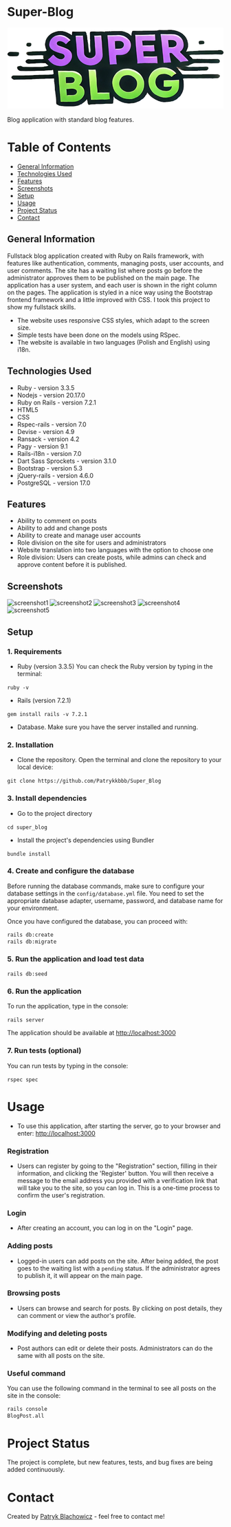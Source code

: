# Super-Blog
![Logo Github](https://github.com/Patrykkbbb/Super_Blog/blob/main/app/assets/images/logo.png)

Blog application with standard blog features. 

# Table of Contents
- [General Information](#general-information)
- [Technologies Used](#technologies-used)
- [Features](#features)
- [Screenshots](#screenshots)
- [Setup](#setup)
- [Usage](#usage)
- [Project Status](#project-status)
- [Contact](#contact)

## General Information
Fullstack blog application created with Ruby on Rails framework, with features like authentication, comments, managing posts, user accounts, and user comments. The site has a waiting list where posts go before the administrator approves them to be published on the main page. The application has a user system, and each user is shown in the right column on the pages. The application is styled in a nice way using the Bootstrap frontend framework and a little improved with CSS. I took this project to show my fullstack skills.
* The website uses responsive CSS styles, which adapt to the screen size.
* Simple tests have been done on the models using RSpec.
* The website is available in two languages (Polish and English) using i18n.


## Technologies Used
* Ruby - version 3.3.5
* Nodejs - version 20.17.0
* Ruby on Rails - version 7.2.1
* HTML5
* CSS 
* Rspec-rails - version 7.0
* Devise - version 4.9
* Ransack - version 4.2
* Pagy - version 9.1
* Rails-i18n - version 7.0
* Dart Sass Sprockets - version 3.1.0
* Bootstrap - version 5.3
* jQuery-rails - version 4.6.0
* PostgreSQL - version 17.0

## Features

* Ability to comment on posts
* Ability to add and change posts
* Ability to create and manage user accounts
* Role division on the site for users and administrators 
* Website translation into two languages with the option to choose one
* Role division: Users can create posts, while admins can check and approve content before it is published.

## Screenshots

![screenshot1](https://ibb.co/Rh2rNg3)
![screenshot2](https://ibb.co/qxZCKHb)
![screenshot3](https://ibb.co/nkPSR3G)
![screenshot4](https://ibb.co/kHM18Xm)
![screenshot5](https://ibb.co/6NHb4hZ)

## Setup

### 1. Requirements

* Ruby (version 3.3.5) You can check the Ruby version by typing in the terminal:

`ruby -v`

* Rails (version 7.2.1)

`gem install rails -v 7.2.1`

* Database. Make sure you have the server installed and running.

### 2. Installation

* Clone the repository. 
Open the terminal and clone the repository to your local device:

`git clone https://github.com/Patrykkbbb/Super_Blog`

### 3. Install dependencies
* Go to the project directory

`cd super_blog`

* Install the project's dependencies using Bundler

`bundle install`

### 4. Create and configure the database 

Before running the database commands, make sure to configure your database settings in the `config/database.yml` file. You need to set the appropriate database adapter, username, password, and database name for your environment.

Once you have configured the database, you can proceed with:

```
rails db:create
rails db:migrate
```

### 5. Run the application and load test data

```
rails db:seed
```

### 6. Run the application
To run the application, type in the console:

`rails server`

The application should be available at 
[http://localhost:3000](http://localhost:3000)

### 7. Run tests (optional)
You can run tests by typing in the console:

`rspec spec`

# Usage

* To use this application, after starting the server, go to your browser and enter: [http://localhost:3000](http://localhost:3000)

### Registration 
* Users can register by going to the "Registration" section, filling in their information, and clicking the 'Register' button. 
You will then receive a message to the email address you provided with a verification link that will take you to the site, so you can log in. This is a one-time process to confirm the user's registration.

### Login

* After creating an account, you can log in on the "Login" page.

### Adding posts

* Logged-in users can add posts on the site. After being added, the post goes to the waiting list with a `pending` status. If the administrator agrees to publish it, it will appear on the main page.

### Browsing posts

* Users can browse and search for posts. By clicking on post details, they can comment or view the author's profile.

### Modifying and deleting posts

* Post authors can edit or delete their posts. Administrators can do the same with all posts on the site.

### Useful command

You can use the following command in the terminal to see all posts on the site in the console:

```
rails console
BlogPost.all
```

# Project Status

The project is complete, but new features, tests, and bug fixes are being added continuously.

# Contact

Created by [Patryk Blachowicz](https://github.com/Patrykkbbb) - feel free to contact me!
